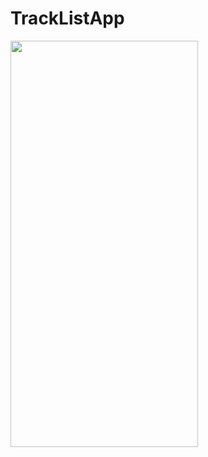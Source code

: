 # TrackListApp

<img src="https://github.com/Vladchere/TrackListApp/blob/main/TrackListApp/Sources/sample.gif" width="300" height="650" />
